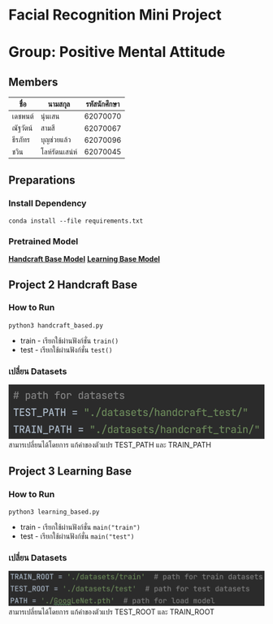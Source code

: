 # Facial Recognition Mini Project
# Group: Positive Mental Attitude
## Members<br>
| ชื่อ | นามสกุล | รหัสนักศึกษา |
| --- | --- | --- |
|เดชพนต์| นุ่นเสน| 62070070|
|ณัฐวัตน์| สามสี| 62070067|
|ธีรภัทร |บุญช่วยแล้ว| 62070096|
|ชวิน |โลห์รัตนเสน่ห์ |62070045|
## Preparations
### Install Dependency
```
conda install --file requirements.txt
```
### Pretrained Model
<strong>[Handcraft Base Model](https://drive.google.com/file/d/127xDnKjgnsZlmpXgaeqtuatYAunfnDyv/view?usp=sharing)</strong>
<strong>[Learning Base Model](https://drive.google.com/file/d/1Jf-eA_XX8v3wWNptgLSTQBfs_F1Ru6gE/view?usp=sharing)</strong>

## Project 2 Handcraft Base
### How to Run
```
python3 handcraft_based.py
```

 - train - เรียกใช้ผ่านฟังก์ชั่น ```train()```
 - test - เรียกใช้ผ่านฟังก์ชั่น ```test()```
### เปลี่ยน Datasets
![handcraft path](./assets/imgs/handcraft_path.png)
สามารเปลี่ยนได้โดยการ แก้ค่าของตัวแปร TEST_PATH และ TRAIN_PATH

## Project 3 Learning Base
### How to Run
```
python3 learning_based.py
```
 - train - เรียกใช้ผ่านฟังก์ชั่น ```main(​"train")```
 - test - เรียกใช้ผ่านฟังก์ชั่น ```main("test")```
### เปลี่ยน Datasets
![learning path](./assets/imgs/learning_path.png)
สามารเปลี่ยนได้โดยการ แก้ค่าของตัวแปร TEST_ROOT และ TRAIN_ROOT
